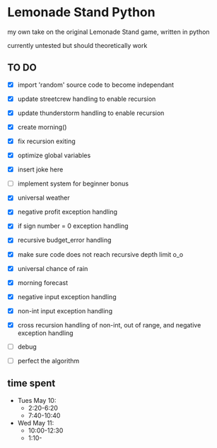 # Lemonade Stand Python
my own take on the original Lemonade Stand game, written in python

currently untested but should theoretically work

## TO DO
- [x] import 'random' source code to become independant
- [x] update streetcrew handling to enable recursion
- [x] update thunderstorm handling to enable recursion
- [x] create morning()
- [x] fix recursion exiting
- [x] optimize global variables
- [x] insert joke here
- [ ] implement system for beginner bonus
- [x] universal weather
- [x] negative profit exception handling
- [x] if sign number = 0 exception handling
- [x] recursive budget_error handling
- [x] make sure code does not reach recursive depth limit o_o
- [x] universal chance of rain
- [x] morning forecast
- [x] negative input exception handling
- [x] non-int input exception handling
- [x] cross recursion handling of non-int, out of range, and negative exception handling
- [ ] debug
- [ ] perfect the algorithm


## time spent
- Tues May 10:
  - 2:20-6:20
  - 7:40-10:40
- Wed May 11:
  - 10:00-12:30
  - 1:10-

